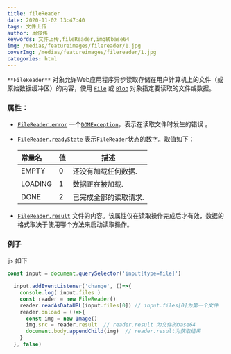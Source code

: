 ```yaml
---
title: fileReader
date: 2020-11-02 13:47:40
tags: 文件上传
author: 周俊伟
keywords: 文件上传,fileReader,img转base64
img: /medias/featureimages/filereader/1.jpg
coverImg: /medias/featureimages/filereader/1.jpg
categories: html 
---
```


`**FileReader**` 对象允许Web应用程序异步读取存储在用户计算机上的文件（或原始数据缓冲区）的内容，使用 [`File`](https://developer.mozilla.org/zh-CN/docs/Web/API/File) 或 [`Blob`](https://developer.mozilla.org/zh-CN/docs/Web/API/Blob) 对象指定要读取的文件或数据。

### 属性：

- [`FileReader.error`](https://developer.mozilla.org/zh-CN/docs/Web/API/FileReader/error) 一个[`DOMException`](https://developer.mozilla.org/zh-CN/docs/Web/API/DOMException)，表示在读取文件时发生的错误 。

- [`FileReader.readyState`](https://developer.mozilla.org/zh-CN/docs/Web/API/FileReader/readyState) 表示`FileReader`状态的数字。取值如下：

  | 常量名  | 值   | 描述                  |
  | :------ | ---- | --------------------- |
  | EMPTY   | 0    | 还没有加载任何数据.   |
  | LOADING | 1    | 数据正在被加载.       |
  | DONE    | 2    | 已完成全部的读取请求. |

- [`FileReader.result`](https://developer.mozilla.org/zh-CN/docs/Web/API/FileReader/result) 文件的内容。该属性仅在读取操作完成后才有效，数据的格式取决于使用哪个方法来启动读取操作。

### 例子

`js` 如下

```javascript
const input = document.querySelector('input[type=file]')

  input.addEventListener('change', ()=>{
    console.log( input.files )
    const reader = new FileReader()
    reader.readAsDataURL(input.files[0]) // input.files[0]为第一个文件
    reader.onload = ()=>{
      const img = new Image()
      img.src = reader.result  // reader.result 为文件的base64
      document.body.appendChild(img)  // reader.result为获取结果
    }
  }, false)
```
